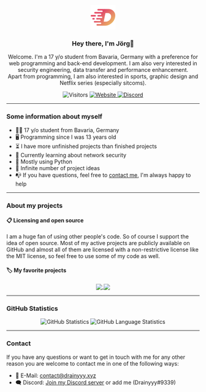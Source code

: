 <div align="center"><img src=res/logo.png height=64px>
<h3><b>Hey there</b>, I'm Jörg👋</h3>

<p>Welcome. I'm a 17 y/o student from Bavaria, Germany with a preference for web programming and back-end development. I am also very interested in security engineering, data transfer and performance enhancement.<br \>
Apart from programming, I am also interested in sports, graphic design and Netflix series (especially sitcoms).</p>

<img alt="Visitors" src="https://badges.pufler.dev/visits/Drainyyyy/Drainyyyy?color=white&logo=github">
<a href=http://www.drainyyy.xyz>
    <img alt="Website" src="https://img.shields.io/website?down_message=offline&label=Website&up_color=white&up_message=click%20here&url=http%3A%2F%2Fwww.drainyyy.xyz&logo=homeassistantcommunitystore&logoColor=white" \>
</a>
<a href=http://dc.drainyyy.xyz>
    <img alt="Discord" src="https://img.shields.io/discord/544615795754270731?color=white&label=Discord&logo=Discord&logoColor=white" \>
</a>
</div>

---

### **Some information about myself**

- 🙋‍♂️ 17 y/o student from Bavaria, Germany
- 🖥️ Programming since I was 13 years old
- ⏳ I have more unfinished projects than finished projects
- 🔑 Currently learning about network security
- 🐍 Mostly using Python
- 💭 Infinite number of project ideas
- 📭 If you have questions, feel free to [contact me](#contact), I'm always happy to help

---

### **About my projects**

#### 📋 **Licensing and open source**

I am a huge fan of using other people's code. So of course I support the idea of open source. Most of my active projects are publicly available on GitHub and almost all of them are licensed with a non-restrictive license like the MIT license, so feel free to use some of my code as well.

#### 🏷️ **My favorite projects**

<div align="center">
    <a href="https://github.com/Drainyyyy/ypc-api/tree/dev">
    <img align="center" src="https://github-readme-stats.vercel.app/api/pin/?username=drainyyyy&repo=ypc-api&theme=tokyonight" />
    </a>
    <a href="https://github.com/Drainyyyy/minimalLog">
    <img align="center" src="https://github-readme-stats.vercel.app/api/pin/?username=drainyyyy&repo=minimalLog&theme=tokyonight" />
    </a>
</div>

---

### **GitHub Statistics**

<div align="center">
    <img alt="GitHub Statistics" src="https://github-readme-stats.vercel.app/api?username=drainyyyy&show_icons=true&count_private=true&theme=tokyonight" height=160 \>
    <img alt="GitHub Language Statistics" src="https://github-readme-stats.vercel.app/api/top-langs/?username=drainyyyy&layout=compact&theme=tokyonight&hide=css" height=160>
</div>

---

### **Contact**

If you have any questions or want to get in touch with me for any other reason you are welcome to contact me in one of the following ways:

- 📧 E-Mail: [contact@drainyyy.xyz][mail]
- 🗨️ Discord: [Join my Discord server][discord] or add me (Drainyyy#9339)

[mail]: mailto:contact@drainyyy.xyz
[discord]: http://dc.drainyyy.xyz
